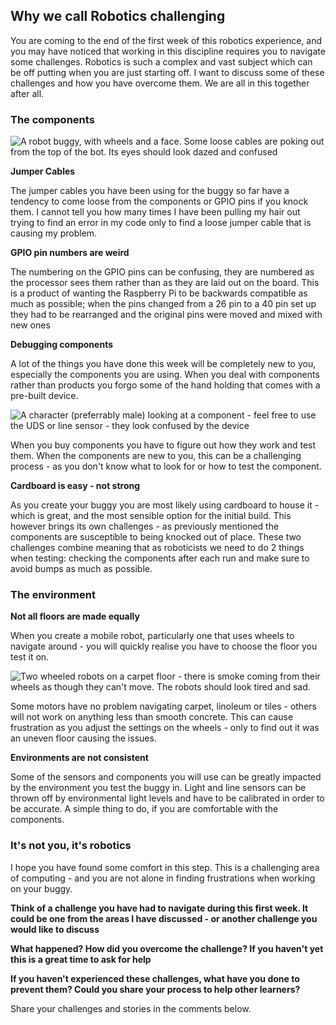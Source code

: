 [comment]: # (
Is this step open? Y/N
If so, short description of this step:
Related links:
Related files:
)

## Why we call Robotics challenging

You are coming to the end of the first week of this robotics experience, and you may have noticed that working in this discipline requires you to navigate some challenges. Robotics is such a complex and vast subject which can be off putting when you are just starting off. I want to discuss some of these challenges and how you have overcome them. We are all in this together after all.

### The components

![A robot buggy, with wheels and a face. Some loose cables are poking out from the top of the bot. Its eyes should look dazed and confused]()

**Jumper Cables**

The jumper cables you have been using for the buggy so far have a tendency to come loose from the components or GPIO pins if you knock them. I cannot tell you how many times I have been pulling my hair out trying to find an error in my code only to find a loose jumper cable that is causing my problem.

**GPIO pin numbers are weird**

The numbering on the GPIO pins can be confusing, they are numbered as the processor sees them rather than as they are laid out on the board. This is a product of wanting the Raspberry Pi to be backwards compatible as much as possible; when the pins changed from a 26 pin to a 40 pin set up they had to be rearranged and the original pins were moved and mixed with new ones

**Debugging components**

A lot of the things you have done this week will be completely new to you, especially the components you are using. When you deal with components rather than products you forgo some of the hand holding that comes with a pre-built device.

![A character (preferrably male) looking at a component - feel free to use the UDS or line sensor - they look confused by the device]()

When you buy components you have to figure out how they work and test them. When the components are new to you, this can be a challenging process - as you don't know what to look for or how to test the component.

**Cardboard is easy - not strong**

As you create your buggy you are most likely using cardboard to house it -  which is great, and the most sensible option for the initial build. This however brings its own challenges - as previously mentioned the components are susceptible to being knocked out of place. These two challenges combine meaning that as roboticists we need to do 2 things when testing: checking the components after each run and make sure to avoid bumps as much as possible.

### The environment

**Not all floors are made equally**

When you create a mobile robot, particularly one that uses wheels to navigate around - you will quickly realise you have to choose the floor you test it on.

![Two wheeled robots on a carpet floor - there is smoke coming from their wheels as though they can't move. The robots should look tired and sad.]()

Some motors have no problem navigating carpet, linoleum or tiles - others will not work on anything less than smooth concrete. This can cause frustration as you adjust the settings on the wheels - only to find out it was an uneven floor causing the issues.

**Environments are not consistent**

Some of the sensors and components you will use can be greatly impacted by the environment you test the buggy in. Light and line sensors can be thrown off by environmental light levels and have to be calibrated in order to be accurate. A simple thing to do, if you are comfortable with the components.

### It's not you, it's robotics

I hope you have found some comfort in this step. This is a challenging area of computing - and you are not alone in finding frustrations when working on your buggy.

**Think of a challenge you have had to navigate during this first week. It could be one from the areas I have discussed - or another challenge you would like to discuss**

**What happened? How did you overcome the challenge? If you haven't yet this is a great time to ask for help**

**If you haven't experienced these challenges, what have you done to prevent them? Could you share your process to help other learners?**

Share your challenges and stories in the comments below.

